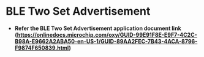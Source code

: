 # BLE Two Set Advertisement

-   **Refer the BLE Two Set Advertisement application document link (https://onlinedocs.microchip.com/oxy/GUID-99E91F8E-E9F7-4C2C-B98A-E9662A2ABA50-en-US-1/GUID-89AA2FEC-7B43-4ACA-8796-F9874F650839.html)**